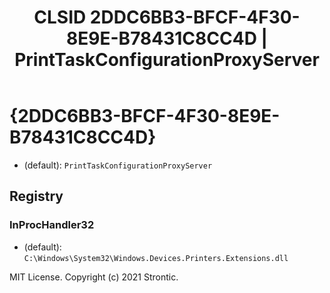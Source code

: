 ﻿---
title: "CLSID 2DDC6BB3-BFCF-4F30-8E9E-B78431C8CC4D | PrintTaskConfigurationProxyServer"
excerpt: What is COM-Object CLSID 2DDC6BB3-BFCF-4F30-8E9E-B78431C8CC4D?
---

# {2DDC6BB3-BFCF-4F30-8E9E-B78431C8CC4D}

* (default): `PrintTaskConfigurationProxyServer`

## Registry


### InProcHandler32

* (default): `C:\Windows\System32\Windows.Devices.Printers.Extensions.dll`

MIT License. Copyright (c) 2021 Strontic.


